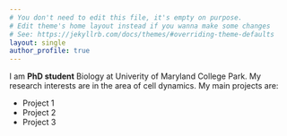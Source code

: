 ```yaml
---
# You don't need to edit this file, it's empty on purpose.
# Edit theme's home layout instead if you wanna make some changes
# See: https://jekyllrb.com/docs/themes/#overriding-theme-defaults
layout: single
author_profile: true
---
```


I am **PhD student** Biology at Univerity of Maryland College Park. My research interests are in the area of cell dynamics. My main projects are:
- Project 1
- Project 2
- Project 3
